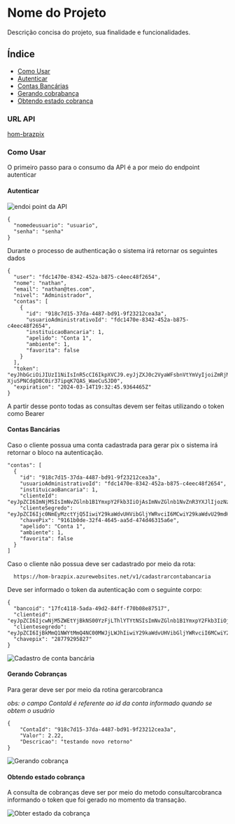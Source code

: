# Nome do Projeto

Descrição concisa do projeto, sua finalidade e funcionalidades.

## Índice


- [Como Usar](#como-usar)
- [Autenticar](#autenticar)
- [Contas Bancárias](#contas-bancárias)
- [Gerando cobrabança](#gerando-cobrança)
- [Obtendo estado cobrança](#obtendo-estado-cobrança)


### URL API

[hom-brazpix](https://hom-brazpix.azurewebsites.net/swagger/index.html)

### Como Usar

O primeiro passo para o consumo da API é a por meio do endpoint autenticar

#### Autenticar

![endoi point da API](https://github.com/Brazpix/Documentacao/assets/7662248/0ebe487f-75fd-41c6-9c93-60cc52bfcb19)

```exemplo
{
  "nomedeusuario": "usuario",
  "senha": "senha"
}
```

Durante o processo de authenticação o sistema irá retornar os seguintes dados

```
{
  "user": "fdc1470e-8342-452a-b875-c4eec48f2654",
  "nome": "nathan",
  "email": "nathan@tes.com",
  "nivel": "Administrador",
  "contas": [
    {
      "id": "918c7d15-37da-4487-bd91-9f23212cea3a",
      "usuarioAdministrativoId": "fdc1470e-8342-452a-b875-c4eec48f2654",
      "instituicaoBancaria": 1,
      "apelido": "Conta 1",
      "ambiente": 1,
      "favorita": false
    }
  ],
  "token": "eyJhbGciOiJIUzI1NiIsInR5cCI6IkpXVCJ9.eyJjZXJ0c2VyaWFsbnVtYmVyIjoiZmRjMTQ3MGUtODM0Mi00NTJhLWI4NzUtYzRlZWM0OGYyNjU0IiwibmFtZSI6Im5hdGhhbiIsInJvbGUiOiJBZG1pbmlzdHJhZG9yIiwiaHR0cDovL3NjaGVtYXMubWljcm9zb2Z0LmNvbS93cy8yMDA4LzA2L2lkZW50aXR5L2NsYWltcy9leHBpcmF0aW9uIjoiMy8xNC8yMDI0IDc6MzI6NDUgUE0iLCJuYmYiOjE3MDk4Mzk5NjUsImV4cCI6MTcxMDQ0NDc2NSwiaWF0IjoxNzA5ODM5OTY1fQ.VAvZdvi-XjuSPNCdgD8C0ir37ipqK7QAS_WaeCuSJD0",
  "expiration": "2024-03-14T19:32:45.9364465Z"
}
```

A partir desse ponto todas as consultas devem ser feitas utilizando o token como Bearer

#### Contas Bancárias

Caso o cliente possua uma conta cadastrada para gerar pix o sistema irá retornar o bloco  na autenticação.

```
"contas": [
  {
    "id": "918c7d15-37da-4487-bd91-9f23212cea3a",
    "usuarioAdministrativoId": "fdc1470e-8342-452a-b875-c4eec48f2654",
    "instituicaoBancaria": 1,
    "clienteId": "eyJpZCI6ImNjMSIsImNvZGlnb1B1YmxpY2Fkb3IiOjAsImNvZGlnb1NvZnR3YXJlIjozNzU4OCwic2VxdWVuY2lhbEluc3RhbGFjYW8iOjF9",
    "clienteSegredo": "eyJpZCI6Ijc0NmEyMzctYjQ5IiwiY29kaWdvUHVibGljYWRvciI6MCwiY29kaWdvU29mdHdhcmUiOjM3NTg4LCJzZXF1ZW5jaWFsSW5zdGFsYWNhbyI6MSwic2VxdWVuY2lhbENyZWRlbmNpYWwiOjEsImFtYmllbnRlIjoicHJvZHVjYW8iLCJpYXQiOjE2NzExMTkwMTk4MDJ9",
    "chavePix": "9161b0de-32f4-4645-aa5d-474d46315a6e",
    "apelido": "Conta 1",
    "ambiente": 1,
    "favorita": false
  }
]
```


Caso o cliente não possua deve ser cadastrado por meio da rota:

```
  https://hom-brazpix.azurewebsites.net/v1/cadastrarcontabancaria
```

Deve ser informado o token da autenticação com o seguinte corpo: 

```
{
  "bancoid": "17fc4118-5ada-49d2-84ff-f70b08e87517",
  "clienteid": "eyJpZCI6IjcwNjM5ZWEtYjBkNS00YzFjLThlYTYtNSIsImNvZGlnb1B1YmxpY2Fkb3IiOjAsImNvZGlnb1NvZnR3YXJlIjo0MTA0Miwic2VxdWVuY2lhbEluc3RhbGFjYW8iOjF9",
  "clientesegredo": "eyJpZCI6IjBkMmQ1NWYtMmQ4NC00MWJjLWJhIiwiY29kaWdvUHVibGljYWRvciI6MCwiY29kaWdvU29mdHdhcmUiOjQxMDQyLCJzZXF1ZW5jaWFsSW5zdGFsYWNhbyI6MSwic2VxdWVuY2lhbENyZWRlbmNpYWwiOjEsImFtYmllbnRlIjoiaG9tb2xvZ2FjYW8iLCJpYXQiOjE2NTk2MjgzNjIxNjh9",
  "chavepix": "28779295827"
}
```

![Cadastro de conta bancária](https://github.com/Brazpix/Documentacao/assets/7662248/f93b4b1d-c9f1-43e4-a9d6-16973eb59de6)


#### Gerando Cobranças

Para gerar deve ser por meio da rotina gerarcobranca

_obs: o campo ContaId é referente ao id da conta informado quando se obtem o usuário_


```
{
    "ContaId": "918c7d15-37da-4487-bd91-9f23212cea3a",
    "Valor": 2.22,
    "Descricao": "testando novo retorno"
}
```
![Gerando cobrança](https://github.com/Brazpix/Documentacao/assets/7662248/dd3d039e-5262-4711-badf-712c47f63723)


#### Obtendo estado cobrança

A consulta de cobranças deve ser por meio do metodo consultarcobranca informando o token que foi gerado no momento da transação.

![Obter estado da cobrança](https://github.com/Brazpix/Documentacao/assets/7662248/40f782bf-9d1c-48cd-8be0-a750425821c4)
